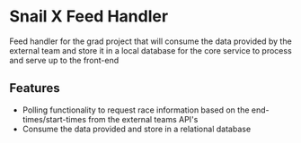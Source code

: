 # Snail X Feed Handler
Feed handler for the grad project that will consume the data provided by the external team and store it in a local database for the core service to process and serve up to the front-end

## Features
* Polling functionality to request race information based on the end-times/start-times from the external teams API's
* Consume the data provided and store in a relational database
